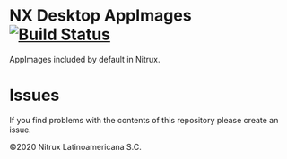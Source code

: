# NX Desktop AppImages [![Build Status](https://travis-ci.org/Nitrux/nx-desktop-appimages.svg?branch=minimal)](https://travis-ci.org/Nitrux/nx-desktop-appimages)

AppImages included by default in Nitrux.

# Issues
If you find problems with the contents of this repository please create an issue.

©2020 Nitrux Latinoamericana S.C.

